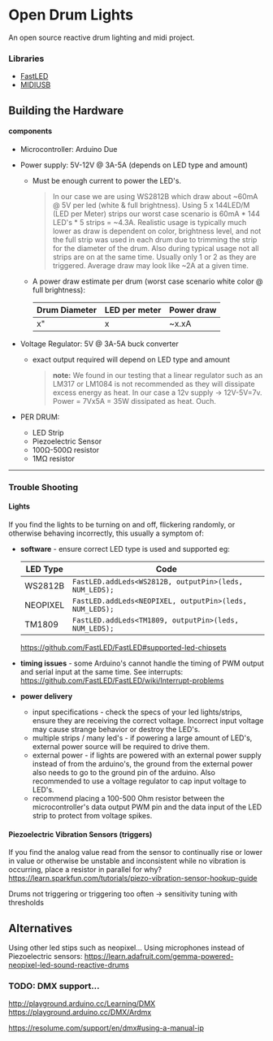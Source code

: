 # Open Drum Lights

An open source reactive drum lighting and midi project.


### Libraries
* [FastLED](http://fastled.io/)
* [MIDIUSB](https://www.arduino.cc/en/Reference/MIDIUSB)
 


## Building the Hardware

#### components
* Microcontroller: Arduino Due
* Power supply: 5V-12V @ 3A-5A (depends on LED type and amount)
	* Must be enough current to power the LED's. 
	
    	> In our case we are using WS2812B which draw about ~60mA @ 5V per led (white & full brightness). Using 5 x 144LED/M (LED per Meter) strips our worst case scenario is 60mA * 144 LED's * 5 strips = ~4.3A. Realistic usage is typically much lower as draw is dependent on color, brightness level, and not the full strip was used in each drum due to trimming the strip for the diameter of the drum. Also during typical usage not all strips are on at the same time. Usually only 1 or 2 as they are triggered. Average draw may look like ~2A at a given time.
	
	* A power draw estimate per drum (worst case scenario white color @ full brightness):
    
	    | Drum Diameter  | LED per meter | Power draw |
		| ------------- | --------- | --------- |
		| x" | x | ~x.xA |
* Voltage Regulator: 5V @ 3A-5A buck converter 
	* exact output required will depend on LED type and amount
	
    	> **note:** We found in our testing that a linear regulator such as an LM317 or LM1084 is not recommended as they will dissipate excess energy as heat. In our case a 12v supply -> 12V-5V=7v. Power = 7Vx5A = 35W dissipated as heat. Ouch.  

* PER DRUM:
	* LED Strip
	* Piezoelectric Sensor
	* 100Ω-500Ω resistor
	* 1MΩ resistor 




------------------------------------------------------------------
### Trouble Shooting

#### Lights
If you find the lights to be turning on and off, flickering randomly, or otherwise behaving incorrectly, this usually a symptom of:
* **software** - ensure correct LED type is used and supported eg:

	| LED Type  | Code |
	| ------------- | ------------- |
	|WS2812B | `FastLED.addLeds<WS2812B, outputPin>(leds, NUM_LEDS);`|
	|NEOPIXEL |`FastLED.addLeds<NEOPIXEL, outputPin>(leds, NUM_LEDS);`|
    |TM1809 |`FastLED.addLeds<TM1809, outputPin>(leds, NUM_LEDS);`|
	https://github.com/FastLED/FastLED#supported-led-chipsets
* **timing issues** - some Arduino's cannot handle the timing of PWM output and serial input at the same time. See interrupts: </br> https://github.com/FastLED/FastLED/wiki/Interrupt-problems

* **power delivery** 
  	* input specifications - check the specs of your led lights/strips, ensure they are receiving the correct voltage. Incorrect input voltage may cause strange behavior or destroy the LED's.	
	* multiple strips / many led's - if powering a large amount of LED's, external power source will be required to drive them.
	* external power - if lights are powered with an external power supply instead of from the arduino's, the ground from the external power also needs to go to the ground pin of the arduino. Also recommended to use a voltage regulator to cap input voltage to LED's.
	* recommend placing a 100-500 Ohm resistor between the microcontroller's data output PWM pin and the data input of the LED strip to protect from voltage spikes.

#### Piezoelectric Vibration Sensors (triggers)
If you find the analog value read from the sensor to continually rise or lower in value or otherwise be unstable 
and inconsistent while no vibration is occurring, place a resistor in parallel for why?
https://learn.sparkfun.com/tutorials/piezo-vibration-sensor-hookup-guide

Drums not triggering or triggering too often -> sensitivity tuning with thresholds


## Alternatives
Using other led stips such as neopixel...
Using microphones instead of Piezoelectric sensors: https://learn.adafruit.com/gemma-powered-neopixel-led-sound-reactive-drums


### TODO: DMX support...
http://playground.arduino.cc/Learning/DMX
https://playground.arduino.cc/DMX/Ardmx

https://resolume.com/support/en/dmx#using-a-manual-ip